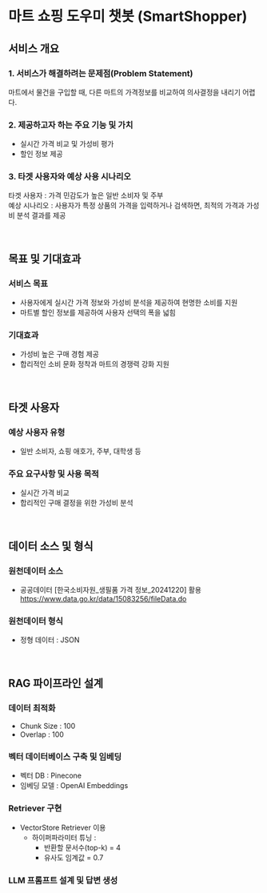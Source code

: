 # 마트 쇼핑 도우미 챗봇 (SmartShopper)
## 서비스 개요
### 1. 서비스가 해결하려는 문제점(Problem Statement)
마트에서 물건을 구입할 때, 다른 마트의 가격정보를 비교하여 의사결정을 내리기 어렵다.

### 2. 제공하고자 하는 주요 기능 및 가치  
- 실시간 가격 비교 및 가성비 평가
- 할인 정보 제공

### 3. 타겟 사용자와 예상 사용 시나리오  
타겟 사용자 : 가격 민감도가 높은 일반 소비자 및 주부  
예상 시나리오 : 사용자가 특정 상품의 가격을 입력하거나 검색하면, 최적의 가격과 가성비 분석 결과를 제공  

<br>

## 목표 및 기대효과
### 서비스 목표
- 사용자에게 실시간 가격 정보와 가성비 분석을 제공하여 현명한 소비를 지원  
- 마트별 할인 정보를 제공하여 사용자 선택의 폭을 넓힘  

### 기대효과
- 가성비 높은 구매 경험 제공  
- 합리적인 소비 문화 정착과 마트의 경쟁력 강화 지원  

<br>

## 타겟 사용자
### 예상 사용자 유형
- 일반 소비자, 쇼핑 애호가, 주부, 대학생 등  
### 주요 요구사항 및 사용 목적
- 실시간 가격 비교  
- 합리적인 구매 결정을 위한 가성비 분석  

<br>

## 데이터 소스 및 형식
### 원천데이터 소스
- 공공데이터 [한국소비자원_생필품 가격 정보_20241220] 활용  
https://www.data.go.kr/data/15083256/fileData.do

### 원천데이터 형식
- 정형 데이터 : JSON    

<br>

## RAG 파이프라인 설계

### 데이터 최적화
- Chunk Size : 100  
- Overlap : 100

### 벡터 데이터베이스 구축 및 임베딩
- 벡터 DB : Pinecone  
- 임베딩 모델 : OpenAI Embeddings  

### Retriever 구현
- VectorStore Retriever 이용  
    - 하이퍼파라미터 튜닝 :
        - 반환할 문서수(top-k) = 4  
        - 유사도 임계값 = 0.7  

### LLM 프롬프트 설계 및 답변 생성